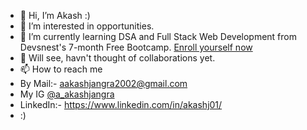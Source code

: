 - 👋 Hi, I’m Akash :)
- 👀 I’m interested in opportunities.
- 🌱 I’m currently learning DSA and Full Stack Web Development from Devsnest's 7-month Free Bootcamp. [Enroll yourself now](https://devsnest.in/)
- 💞️ Will see, havn't thought of collaborations yet.
- 📫 How to reach me 
- By Mail:- aakashjangra2002@gmail.com 
- My IG [@a_akashjangra](https://www.instagram.com/a_akashjangra/) 
- LinkedIn:- https://www.linkedin.com/in/akashj01/ 
- :) 

<!---
AkashsRepositories/AkashsRepositories is a ✨ special ✨ repository because its `README.md` (this file) appears on your GitHub profile.
You can click the Preview link to take a look at your changes.
--->
